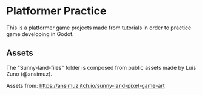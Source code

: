 # Platformer Practice

This is a platformer game projects made from tutorials in order to practice game developing in Godot.

## Assets
The "Sunny-land-files" folder is composed from public assets made by Luis Zuno (@ansimuz).

Assets from: https://ansimuz.itch.io/sunny-land-pixel-game-art
